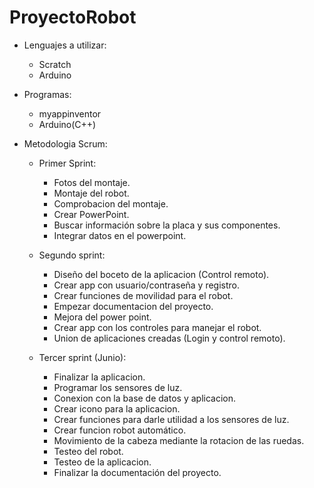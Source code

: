 # ProyectoRobot
- Lenguajes a utilizar:

  - Scratch
  - Arduino

- Programas:

  - myappinventor
  - Arduino(C++)

- Metodologia Scrum:

  - Primer Sprint:

    - Fotos del montaje.
    - Montaje del robot.
    - Comprobacion del montaje.
    - Crear PowerPoint.
    - Buscar información sobre la placa y sus componentes.
    - Integrar datos en el powerpoint.

  - Segundo sprint:

    - Diseño del boceto de la aplicacion (Control remoto).
    - Crear app con usuario/contraseña y registro.
    - Crear funciones de movilidad para el robot.
    - Empezar documentacion del proyecto.
    - Mejora del power point.
    - Crear app con los controles para manejar el robot.
    - Union de aplicaciones creadas (Login y control remoto).

  - Tercer sprint (Junio):

    - Finalizar la aplicacion.
    - Programar los sensores de luz.
    - Conexion con la base de datos y aplicacion.
    - Crear icono para la aplicacion.
    - Crear funciones para darle utilidad a los sensores de luz.
    - Crear funcion robot automático.
    - Movimiento de la cabeza mediante la rotacion de las ruedas.
    - Testeo del robot.
    - Testeo de la aplicacion.
    - Finalizar la documentación del proyecto.
